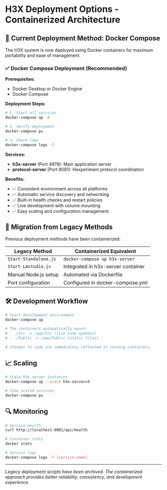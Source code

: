 # H3X Deployment Options - Containerized Architecture

## 🐳 Current Deployment Method: Docker Compose

The H3X system is now deployed using Docker containers for maximum portability and ease of management.

### ✅ Docker Compose Deployment (Recommended)

**Prerequisites:**

- Docker Desktop or Docker Engine
- Docker Compose

**Deployment Steps:**

```bash
# 1. Start all services
docker-compose up -d

# 2. Verify deployment
docker-compose ps

# 3. Check logs
docker-compose logs -f
```

**Services:**

- **h3x-server** (Port 4978): Main application server
- **protocol-server** (Port 8081): Hexperiment protocol coordination

**Benefits:**

- ✅ Consistent environment across all platforms
- ✅ Automatic service discovery and networking
- ✅ Built-in health checks and restart policies
- ✅ Live development with volume mounting
- ✅ Easy scaling and configuration management

## 🔄 Migration from Legacy Methods

Previous deployment methods have been containerized:

| Legacy Method         | Containerized Equivalent           |
| --------------------- | ---------------------------------- |
| `Start-Standalone.js` | `docker-compose up h3x-server`     |
| `Start-Lmstudio.js`   | Integrated in h3x-server container |
| Manual Node.js setup  | Automated via Dockerfile           |
| Port configuration    | Configured in docker-compose.yml   |

## 🛠️ Development Workflow

```bash
# Start development environment
docker-compose up

# The containers automatically mount:
# - ./Src -> /app/Src (live code updates)
# - ./Public -> /app/Public (static files)

# Changes to code are immediately reflected in running containers
```

## 📈 Scaling

```bash
# Scale h3x-server instances
docker-compose up --scale h3x-server=3

# View scaled services
docker-compose ps
```

## 🔍 Monitoring

```bash
# Service health
curl http://localhost:8081/api/health

# Container stats
docker stats

# Service logs
docker-compose logs -f [service-name]
```

---

_Legacy deployment scripts have been archived. The containerized approach provides better reliability, consistency, and development experience._
